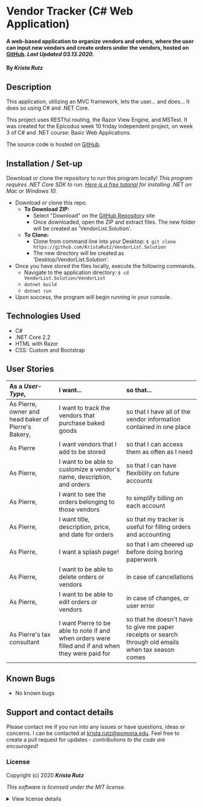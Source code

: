 # Vendor Tracker (C# Web Application)

#### A web-based application to organize vendors and orders, where the user can input new vendors and create orders under the vendors, hosted on [GitHub](https://github.com/KristaRutz/VendorList.Solution). _Last Updated 03.13.2020._

#### By _**Krista Rutz**_

## Description

This application, utilizing an MVC framework, lets the user... and does... It does so using C# and .NET Core.

This project uses RESTful routing, the Razor View Engine, and MSTest. It was created for the Epicodus week 10 friday independent project, on week 3 of C# and .NET course: Basic Web Applications.

The source code is hosted on [GitHub](https://github.com/KristaRutz/VendorList.Solution).

## Installation / Set-up

Download or clone the repository to run this program locally! _This program requires .NET Core SDK to run. [Here is a free tutorial](https://www.learnhowtoprogram.com/c-and-net/getting-started-with-c/installing-c-and-net) for installing .NET on Mac or Windows 10._

- Download or clone this repo.
  - **To Download ZIP:**
    - Select "Download" on the [GitHub Repository](https://github.com/KristaRutz/VendorList.Solution) site
    - Once downloaded, open the ZIP and extract files. The new folder will be created as 'VendorList.Solution'.
  - **To Clone:**
    - Clone from command line into your Desktop: `$ git clone https://github.com/KristaRutz/VendorList.Solution`
    - The new directory will be created as 'Desktop/VendorList.Solution'.
- Once you have stored the files locally, execute the following commands.
  - Navigate to the application directory: `$ cd VendorList.Solution/VendorList`
  - `dotnet build`
  - `dotnet run`
- Upon success, the program will begin running in your console.

## Technologies Used

- C#
- .NET Core 2.2
- HTML with Razor
- CSS: Custom and Bootstrap

## User Stories

| As a _User-Type_,                                   | I want...                                                                                          | so that...                                                                                           |
| :-------------------------------------------------- | :------------------------------------------------------------------------------------------------- | :--------------------------------------------------------------------------------------------------- |
| As Pierre, owner and head baker of Pierre's Bakery, | I want to track the vendors that purchase baked goods                                              | so that I have all of the vendor information contained in one place                                  |
| As Pierre                                           | I want vendors that I add to be stored                                                             | so that I can access them as often as I need                                                         |
| As Pierre,                                          | I want to be able to customize a vendor's name, description, and orders                            | so that I can have flexibility on future accounts                                                    |
| As Pierre,                                          | I want to see the orders belonging to those vendors                                                | to simplify billing on each account                                                                  |
| As Pierre,                                          | I want title, description, price, and date for orders                                              | so that my tracker is useful for filling orders and accounting                                       |
| As Pierre,                                          | I want a splash page!                                                                              | so that I am cheered up before doing boring paperwork                                                |
| As Pierre,                                          | I want to be able to delete orders or vendors                                                      | in case of cancellations                                                                             |
| As Pierre,                                          | I want to be able to edit orders or vendors                                                        | in case of changes, or user error                                                                    |
| As Pierre's tax consultant                          | I want Pierre to be able to note if and when orders were filled and if and when they were paid for | so that he doesn't have to give me paper receipts or search through old emails when tax season comes |

## Known Bugs

- No known bugs

## Support and contact details

Please contact me if you run into any issues or have questions, ideas or concerns. I can be contacted at <krista.rutz@pomona.edu>. Feel free to create a pull request for updates - _contributions to the code are encouraged!_

### License

Copyright (c) 2020 **_Krista Rutz_**

_This software is licensed under the MIT license._

<details>
  <summary>View license details</summary>

Permission is hereby granted, free of charge, to any person obtaining a copy of this software and associated documentation files (the "Software"), to deal in the Software without restriction, including without limitation the rights to use, copy, modify, merge, publish, distribute, sublicense, and/or sell copies of the Software, and to permit persons to whom the Software is furnished to do so, subject to the following conditions:

The above copyright notice and this permission notice shall be included in all copies or substantial portions of the Software.

THE SOFTWARE IS PROVIDED "AS IS", WITHOUT WARRANTY OF ANY KIND, EXPRESS OR IMPLIED, INCLUDING BUT NOT LIMITED TO THE WARRANTIES OF MERCHANTABILITY, FITNESS FOR A PARTICULAR PURPOSE AND NONINFRINGEMENT. IN NO EVENT SHALL THE AUTHORS OR COPYRIGHT HOLDERS BE LIABLE FOR ANY CLAIM, DAMAGES OR OTHER LIABILITY, WHETHER IN AN ACTION OF CONTRACT, TORT OR OTHERWISE, ARISING FROM, OUT OF OR IN CONNECTION WITH THE SOFTWARE OR THE USE OR OTHER DEALINGS IN THE SOFTWARE.

</details>
